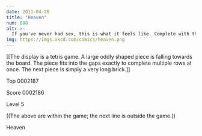 ```yaml
---
date: 2011-04-20
title: "Heaven"
num: 888
alt: >-
  If you've never had sex, this is what it feels like. Complete with the brief feeling of satisfaction, followed by ennui, followed by getting bored and trying to make it happen again.
img: https://imgs.xkcd.com/comics/heaven.png
---
```

[[The display is a tetris game.  A large oddly shaped piece is falling towards the board.  The piece fits into the gaps exactly to complete multiple rows at once.  The next piece is simply a very long brick.]]

Top 0002187

Score 0002186

Level 5

((The above are within the game; the next line is outside the game.))

Heaven

